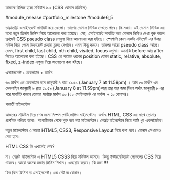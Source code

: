 আজকে রিলিজ হচ্ছে মডিউল ৬.৫ (CSS বোনাস মডিউল)



#module_release #portfolio_milestone #module6_5



তাড়াতাড়ি এসাইনমেন্ট সাবমিট করে ফেলো। তারপর বোনাস ভিডিও দেখতে পাবে। কি মজা। এই বোনাস ভিডিও এর মধ্যে নতুন তিনটা জিনিস নিয়ে আলোচনা করা হয়েছে। সো, এসাইনমেন্ট সাবমিট করে বোনাস ভিডিও দেখা শুরু করলে প্রথমেই CSS pseudo class সেগুলা নিয়ে আলোচনা করা হইছে। স্পেশালি কোন একটা এলিমেন্ট এর উপর মাউস নিয়ে গেলে ডিফারেন্ট চেহারা চুরুত দেখাবে। এমন কিছু করবে। তারপর আরো pseudo class আছে। যেমন, first child, last child, nth child, visited, focus এগুলা। এমনকি before আর after নিয়েও আলোচনা করা হইছে। CSS এর কয়েক ধরণের position যেমন static, relative, absolute, fixed, z-index এগুলা নিয়ে আলোচনা করা হইছে। 





এসাইনমেন্ট ১ ডেডলাইন + মার্কস:

৬০ মার্কস এর ডেডলাইন হবে জানুয়ারী ৭ রাত ১১.৫৯ (January 7 at 11.59pm) । আর ৫০ মার্কস এর ডেডলাইন জানুয়ারী ৮ রাত ১১.৫৯ (January 8 at 11.59pm)আর তার পরে জমা দিলে অর্থাৎ জানুয়ারী ৮ এর পরে সাবমিট করলে তোমার সর্বোচ্চ মার্কস ৩০ (২০ এসাইনমেন্ট এর মার্কস + ১০ বোনাস)।



পরবর্তী মাইলস্টোন



আজকের মডিউল দিয়ে শেষ হলো সিম্পল পোর্টফোলিও মাইলস্টোন। অর্থাৎ HTML, CSS এর সাথে তোমার প্রাথমিক পরিচয় হলো। আগামীকাল থেকে শুরু হবে নয়া মাইলস্টোন। নেক্সট মাইলস্টোন নিয়ে আমি খুব একসাইটেড।  

নতুন মাইলস্টোন এ আরো HTML5, CSS3, Responsive Layout নিয়ে কথা হবে। বোনাস সেখানেও দেয়া হবে। 



HTML CSS কি এখানেই শেষ? 



না। নেক্সট মাইলস্টোন এ HTML5 CSS3 নিয়ে মডিউল আসবে। কিছু ইন্টারমেডিয়েট লেভেলের CSS নিয়ে থাকবে। আরো অনেক মজার জিনিস শিখবে। এক্সপ্লোর করবে। কি মজা !!!



ফিন ফিন ফিনিশ দ্য এসাইনমেন্ট। এন্ড গেট দ্য বোনাস। 

